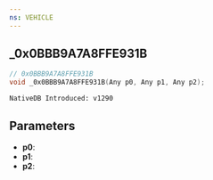 ```yaml
---
ns: VEHICLE
---
```

## _0x0BBB9A7A8FFE931B

```c
// 0x0BBB9A7A8FFE931B
void _0x0BBB9A7A8FFE931B(Any p0, Any p1, Any p2);
```

```
NativeDB Introduced: v1290
```

## Parameters
* **p0**:
* **p1**:
* **p2**:
